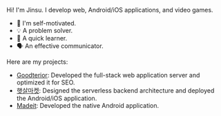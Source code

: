 Hi! I'm Jinsu. I develop web, Android/iOS applications, and video games.

- 💪 I'm self-motivated.
- 💡 A problem solver.
- 🚀 A quick learner.
- 🗣️ An effective communicator.

Here are my projects:

- [Goodterior](https://goodterior.com): Developed the full-stack web application server and optimized it for SEO.
- [햇살마켓](https://play.google.com/store/apps/details?id=kr.develife.market): Designed the serverless backend architecture and deployed the Android/iOS application.
- [Madeit](https://play.google.com/store/apps/details?id=kr.develife.madeit): Developed the native Android application.

